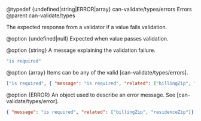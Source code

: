 @typedef {undefined|string|ERROR|array} can-validate/types/errors Errors
@parent can-validate/types

The expected response from a validator if a value fails validation.

@option {undefined|null} Expected when value passes validation.

@option {string} A message explaining the validation failure.

```javascript
"is required"
```

@option {array} Items can be any of the valid [can-validate/types/errors].

```json
["is required", { "message": "is required", "related": ["billingZip", "residenceZip"]}]
```

@option {ERROR} An object used to describe an error message. See [can-validate/types/error].

```json
{ "message": "is required", "related": ["billingZip", "residenceZip"]}
```
